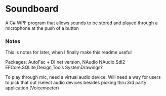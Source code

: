 # Soundboard
A C# WPF program that allows sounds to be stored and played through a microphone at the push of a button


### Notes

This is notes for later, when I finally make this readme useful

Packages: AutoFac + DI net version, NAudio
NAudio.Sdl2
EFCore.SQLite,Design,Tools
SystemDrawings?

To play through mic, need a virtual audio device. Will need a way for users to pick that out
/select audio devices besides picking thru 3rd party application (Voicemeeter)
